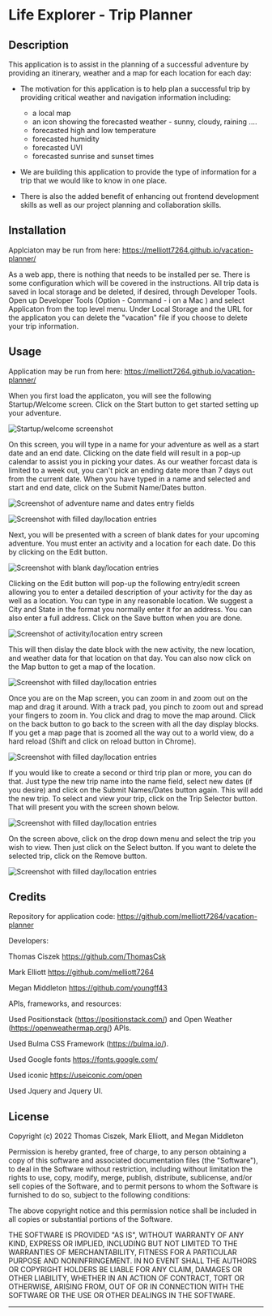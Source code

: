 # Life Explorer - Trip Planner

## Description

This application is to assist in the planning of a successful adventure by providing an itinerary, weather and a map for each location for each day:

- The motivation for this application is to help plan a successful trip by providing critical weather and navigation information including:
    - a local map
    - an icon showing the forecasted weather - sunny, cloudy, raining ....
    - forecasted high and low temperature
    - forecasted humidity
    - forecasted UVI
    - forecasted sunrise and sunset times

- We are building this application to provide the type of information for a trip that we would like to know in one place.  
- There is also the added benefit of enhancing out frontend development skills as well as our project planning and collaboration skills.  


## Installation

Applciaton may be run from here: https://melliott7264.github.io/vacation-planner/

As a web app, there is nothing that needs to be installed per se.  There is some configuration which will be covered in the instructions.   All trip data is saved in local storage and be deleted, if desired, through Developer Tools.   Open up Developer Tools (Option - Command - i on a Mac ) and select Applicaton from the top level menu.  Under Local Storage and the URL for the applicaton you can delete the "vacation" file if you choose to delete your trip information.

## Usage

Application may be run from here: https://melliott7264.github.io/vacation-planner/

When you first load the applicaton, you will see the following Startup/Welcome screen.  Click on the Start button to get started setting up your adventure.

  ![Startup/welcome screenshot](./assets/images/ScreenShot2.png)


On this screen,  you will type in a name for your adventure as well as a start date and an end date.   Clicking on the date field will result in a pop-up calendar to assist you in picking your dates.   As our weather forcast data is limited to a week out, you can't pick an ending date more than 7 days out from the current date.   When you have typed in a name and selected and start and end date, click on the Submit Name/Dates button.

  ![Screenshot of adventure name and dates entry fields](./assets/images/ScreenShot3.png)
 
  ![Screenshot with filled day/location entries](./assets/images/ScreenShot35.png)


Next,  you will be presented with a screen of blank dates for your upcoming adventure.  You must enter an activity and a location for each date.   Do this by clicking on the Edit button.

![Screenshot with blank day/location entries](./assets/images/ScreenShot4.png)

Clicking on the Edit button will pop-up the following entry/edit screen allowing you to enter a detailed description of your activity for the day as well as a location.   You can type in any reasonable location.   We suggest a City and State in the format you normally enter it for an address.  You can also enter a full address.   Click on the Save button when you are done.

![Screenshot of activity/location entry screen ](./assets/images/ScreenShot5.png)

This will then dislay the date block with the new activity, the new location, and weather data for that location on that day.   You can also now click on the Map button to get a map of the location.

![Screenshot with filled day/location entries](./assets/images/ScreenShot1.png)

Once you are on the Map screen, you can zoom in and zoom out on the map and drag it around.  With a track pad, you pinch to zoom out and spread your fingers to zoom in.  You click and drag to move the map around.  Click on the back button to go back to the screen with all the day display blocks.  If  you get a map page that is zoomed all the way out to a world view, do a hard reload (Shift and click on reload button in Chrome).

![Screenshot with filled day/location entries](./assets/images/ScreenShot6.png)

If you would like to create a second or third trip plan or more, you can do that.  Just type the new trip name into the name field, select new dates (if you desire) and click on the Submit Names/Dates button again.  This will add the new trip.   To select and view  your trip, click on the Trip Selector button.  That will present you with the screen shown below.

![Screenshot with filled day/location entries](./assets/images/ScreenShot7.png)

On the screen above, click on the drop down menu and select the trip you wish to view.  Then just click on the Select button.   If you want to delete the selected trip, click on the Remove button.  

![Screenshot with filled day/location entries](./assets/images/ScreenShot1.png)



## Credits

Repository for application code: https://github.com/melliott7264/vacation-planner

Developers:   

Thomas Ciszek  https://github.com/ThomasCsk

Mark Elliott  https://github.com/melliott7264

Megan Middleton  https://github.com/youngff43

APIs, frameworks, and resources:

Used Positionstack (https://positionstack.com/) and Open Weather (https://openweathermap.org/) APIs.

Used Bulma CSS Framework (https://bulma.io/).

Used Google fonts https://fonts.google.com/

Used iconic https://useiconic.com/open

Used Jquery and Jquery UI.

## License

Copyright (c) 2022 Thomas Ciszek, Mark Elliott, and Megan Middleton

Permission is hereby granted, free of charge, to any person obtaining a copy
of this software and associated documentation files (the "Software"), to deal
in the Software without restriction, including without limitation the rights
to use, copy, modify, merge, publish, distribute, sublicense, and/or sell
copies of the Software, and to permit persons to whom the Software is
furnished to do so, subject to the following conditions:

The above copyright notice and this permission notice shall be included in all
copies or substantial portions of the Software.

THE SOFTWARE IS PROVIDED "AS IS", WITHOUT WARRANTY OF ANY KIND, EXPRESS OR
IMPLIED, INCLUDING BUT NOT LIMITED TO THE WARRANTIES OF MERCHANTABILITY,
FITNESS FOR A PARTICULAR PURPOSE AND NONINFRINGEMENT. IN NO EVENT SHALL THE
AUTHORS OR COPYRIGHT HOLDERS BE LIABLE FOR ANY CLAIM, DAMAGES OR OTHER
LIABILITY, WHETHER IN AN ACTION OF CONTRACT, TORT OR OTHERWISE, ARISING FROM,
OUT OF OR IN CONNECTION WITH THE SOFTWARE OR THE USE OR OTHER DEALINGS IN THE
SOFTWARE.

---

